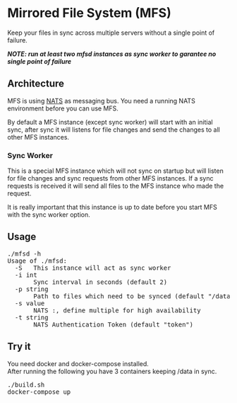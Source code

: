 # Mirrored File System (MFS)
Keep your files in sync across multiple servers without a single point of failure.

***NOTE: run at least two mfsd instances as sync worker to garantee no single point of failure***

## Architecture
MFS is using [NATS](https://nats.io/) as messaging bus. You need a running NATS environment before you can use MFS.

By default a MFS instance (except sync worker) will start with an initial sync, after sync it will listens for file changes and send the changes to all other MFS instances.

### Sync Worker
This is a special MFS instance which will not sync on startup but will listen for file changes and sync requests from other MFS instances. If a sync requests is received it will send all files to the MFS instance who made the request.

It is really important that this instance is up to date before you start MFS with the sync worker option.

## Usage
<pre>
./mfsd -h
Usage of ./mfsd:
  -S   This instance will act as sync worker
  -i int
       Sync interval in seconds (default 2)
  -p string
       Path to files which need to be synced (default "/data")
  -s value
       NATS <host>:<port>, define multiple for high availability
  -t string
       NATS Authentication Token (default "token")
</pre>

## Try it
You need docker and docker-compose installed.<br>
After running the following you have 3 containers keeping /data in sync.

<pre>
./build.sh
docker-compose up
</pre>
